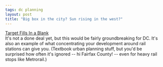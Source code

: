 ```yaml
---
tags: dc planning
layout: post
title: "Big box in the city? Sun rising in the west?"
---
```




<a href="http://www.washingtonpost.com/wp-dyn/articles/A38037-2002Sep4.html">Target Fills In a Blank</a><br>
It's not a done deal yet, but this would be fairly groundbreaking for DC. It's also an example of what concentrating your development around rail stations can give you. (Textbook urban planning stuff, but you'd be surprised how often it's ignored -- hi Fairfax County! -- even for heavy rail stops like Metrorail.)


